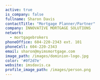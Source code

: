 ```yaml
---
active: true
is_company: false
fullname: Sharon Davis
contactTitle: "Mortgage Planner/Partner"
company: INNOVATIVE MORTGAGE SOLUTIONS
network:
  - mortgagebrokers
phoneOffice: 604-220-2343 ext. 101
phoneCell: 604-220-2343
email: sharon@myimsmortgage.com
image_path: /images/dominion-logo.jpg
color: '#0f2d7e'
website: imsdavis.ca
profile_image_path: /images/person.png
---
```

